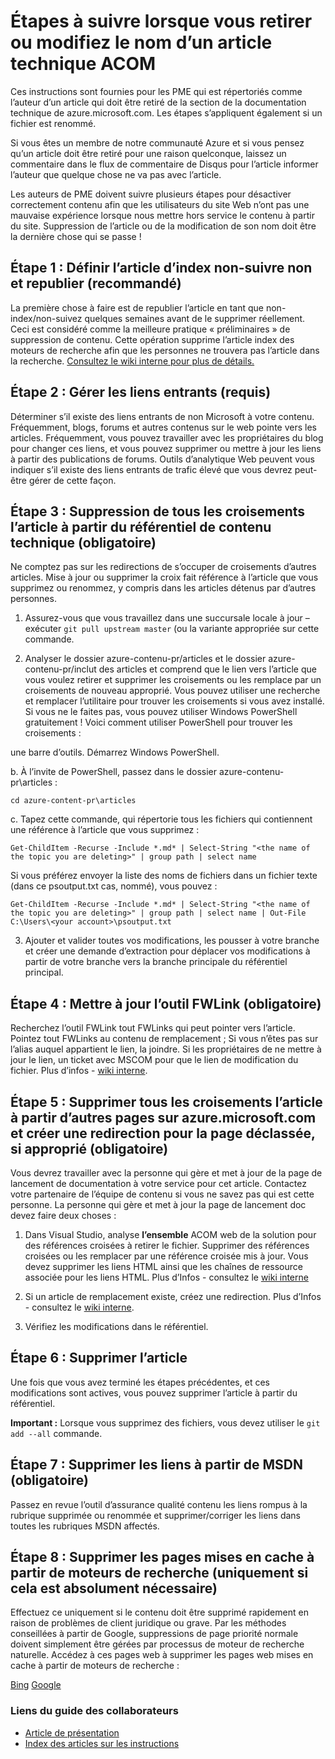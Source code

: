 # <a name="steps-to-follow-when-you-retire-or-change-the-name-of-an-acom-technical-article"></a>Étapes à suivre lorsque vous retirer ou modifiez le nom d’un article technique ACOM

Ces instructions sont fournies pour les PME qui est répertoriés comme l’auteur d’un article qui doit être retiré de la section de la documentation technique de azure.microsoft.com. Les étapes s’appliquent également si un fichier est renommé.

Si vous êtes un membre de notre communauté Azure et si vous pensez qu’un article doit être retiré pour une raison quelconque, laissez un commentaire dans le flux de commentaire de Disqus pour l’article informer l’auteur que quelque chose ne va pas avec l’article.

Les auteurs de PME doivent suivre plusieurs étapes pour désactiver correctement contenu afin que les utilisateurs du site Web n’ont pas une mauvaise expérience lorsque nous mettre hors service le contenu à partir du site. Suppression de l’article ou de la modification de son nom doit être la dernière chose qui se passe !

## <a name="step-1-set-the-article-to-no-indexno-follow-and-republish-it-recommended"></a>Étape 1 : Définir l’article d’index non-suivre non et republier (recommandé)

La première chose à faire est de republier l’article en tant que non-index/non-suivez quelques semaines avant de le supprimer réellement. Ceci est considéré comme la meilleure pratique « préliminaires » de suppression de contenu. Cette opération supprime l’article index des moteurs de recherche afin que les personnes ne trouvera pas l’article dans la recherche. [Consultez le wiki interne pour plus de détails.](https://microsoft.sharepoint.com/teams/azurecontentguidance/wiki/Pages/Remove%20published%20pages%20and%20request%20redirects.aspx)

## <a name="step-2-manage-inbound-links-required"></a>Étape 2 : Gérer les liens entrants (requis)

Déterminer s’il existe des liens entrants de non Microsoft à votre contenu. Fréquemment, blogs, forums et autres contenus sur le web pointe vers les articles. Fréquemment, vous pouvez travailler avec les propriétaires du blog pour changer ces liens, et vous pouvez supprimer ou mettre à jour les liens à partir des publications de forums. Outils d’analytique Web peuvent vous indiquer s’il existe des liens entrants de trafic élevé que vous devrez peut-être gérer de cette façon.

## <a name="step-3-remove-all-crosslinks-to-the-article-from-the-technical-content-repository-required"></a>Étape 3 : Suppression de tous les croisements l’article à partir du référentiel de contenu technique (obligatoire)

Ne comptez pas sur les redirections de s’occuper de croisements d’autres articles. Mise à jour ou supprimer la croix fait référence à l’article que vous supprimez ou renommez, y compris dans les articles détenus par d’autres personnes.

1. Assurez-vous que vous travaillez dans une succursale locale à jour – exécuter `git pull upstream master` (ou la variante appropriée sur cette commande.

2.  Analyser le dossier azure-contenu-pr/articles et le dossier azure-contenu-pr/inclut des articles et comprend que le lien vers l’article que vous voulez retirer et supprimer les croisements ou les remplace par un croisements de nouveau approprié. Vous pouvez utiliser une recherche et remplacer l’utilitaire pour trouver les croisements si vous avez installé. Si vous ne le faites pas, vous pouvez utiliser Windows PowerShell gratuitement ! Voici comment utiliser PowerShell pour trouver les croisements :

 une barre d’outils. Démarrez Windows PowerShell.

 b. À l’invite de PowerShell, passez dans le dossier azure-contenu-pr\articles :

 `cd azure-content-pr\articles`

 c. Tapez cette commande, qui répertorie tous les fichiers qui contiennent une référence à l’article que vous supprimez :

 `Get-ChildItem -Recurse -Include *.md* | Select-String "<the name of the topic you are deleting>" | group path | select name`

  Si vous préférez envoyer la liste des noms de fichiers dans un fichier texte (dans ce psoutput.txt cas, nommé), vous pouvez :

  `Get-ChildItem -Recurse -Include *.md* | Select-String "<the name of the topic you are deleting>" | group path | select name | Out-File C:\Users\<your account>\psoutput.txt`

3. Ajouter et valider toutes vos modifications, les pousser à votre branche et créer une demande d’extraction pour déplacer vos modifications à partir de votre branche vers la branche principale du référentiel principal.

## <a name="step-4-update-the-fwlink-tool-required"></a>Étape 4 : Mettre à jour l’outil FWLink (obligatoire)

Recherchez l’outil FWLink tout FWLinks qui peut pointer vers l’article. Pointez tout FWLinks au contenu de remplacement ; Si vous n’êtes pas sur l’alias auquel appartient le lien, la joindre. Si les propriétaires de ne mettre à jour le lien, un ticket avec MSCOM pour que le lien de modification du fichier. Plus d’infos - [wiki interne](http://sharepoint/sites/azurecontentguidance/wiki/Pages/Manage%20inbound%20links%20to%20retired%20topics.aspx).

## <a name="step-5-remove-all-crosslinks-to-the-article-from-other-pages-on-azuremicrosoftcom-and-create-a-redirect-for-the-retired-page-if-appropriate-required"></a>Étape 5 : Supprimer tous les croisements l’article à partir d’autres pages sur azure.microsoft.com et créer une redirection pour la page déclassée, si approprié (obligatoire)

Vous devrez travailler avec la personne qui gère et met à jour de la page de lancement de documentation à votre service pour cet article. Contactez votre partenaire de l’équipe de contenu si vous ne savez pas qui est cette personne. La personne qui gère et met à jour la page de lancement doc devez faire deux choses :

1. Dans Visual Studio, analyse **l’ensemble** ACOM web de la solution pour des références croisées à retirer le fichier. Supprimer des références croisées ou les remplacer par une référence croisée mis à jour. Vous devez supprimer les liens HTML ainsi que les chaînes de ressource associée pour les liens HTML. Plus d’Infos - consultez le [wiki interne](http://sharepoint/sites/azurecontentguidance/wiki/Pages/Create%20or%20edit%20a%20service%20landing%20page%20or%20left%20nav.aspx)

2. Si un article de remplacement existe, créez une redirection. Plus d’Infos - consultez le [wiki interne](http://sharepoint/sites/azurecontentguidance/wiki/Pages/Remove%20published%20pages%20and%20request%20redirects.aspx).

3. Vérifiez les modifications dans le référentiel.

## <a name="step-6-retire-the-article"></a>Étape 6 : Supprimer l’article

Une fois que vous avez terminé les étapes précédentes, et ces modifications sont actives, vous pouvez supprimer l’article à partir du référentiel. 

**Important :** Lorsque vous supprimez des fichiers, vous devez utiliser le `git add --all` commande.

## <a name="step-7-remove-links-from-msdn-required"></a>Étape 7 : Supprimer les liens à partir de MSDN (obligatoire)

Passez en revue l’outil d’assurance qualité contenu les liens rompus à la rubrique supprimée ou renommée et supprimer/corriger les liens dans toutes les rubriques MSDN affectés.

## <a name="step-8-remove-cached-pages-from-search-engines-only-if-absolutely-necessary"></a>Étape 8 : Supprimer les pages mises en cache à partir de moteurs de recherche (uniquement si cela est absolument nécessaire)

Effectuez ce uniquement si le contenu doit être supprimé rapidement en raison de problèmes de client juridique ou grave. Par les méthodes conseillées à partir de Google, suppressions de page priorité normale doivent simplement être gérées par processus de moteur de recherche naturelle. Accédez à ces pages web à supprimer les pages web mises en cache à partir de moteurs de recherche :

[Bing](https://www.bing.com/webmaster/tools/content-removal?rflid=1)
[Google](https://www.google.com/webmasters/tools/removals?pli=1)


### <a name="contributors-guide-links"></a>Liens du guide des collaborateurs

- [Article de présentation](./../README.md)
- [Index des articles sur les instructions](./contributor-guide-index.md)

